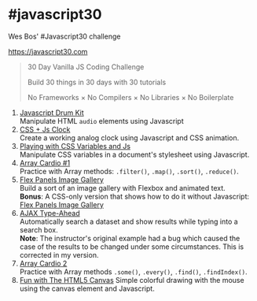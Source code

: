 # \#javascript30
Wes Bos' #Javascript30 challenge

https://javascript30.com

 > 30 Day Vanilla JS Coding Challenge
 >
 > Build 30 things in 30 days with 30 tutorials
 >
 > No Frameworks × No Compilers × No Libraries × No Boilerplate

 1. [Javascript Drum Kit](01_JavascriptDrumKit/)  
 Manipulate HTML `audio` elements using Javascript
 2. [CSS + Js Clock](02_CSS+JsClock/)  
 Create a working analog clock using Javascript and CSS animation.
 3. [Playing with CSS Variables and Js](03_PlayingWithCSSVariablesAndJs/)  
 Manipulate CSS variables in a document's stylesheet using Javascript.
 4. [Array Cardio #1](04_ArrayCardio1/)  
 Practice with Array methods: `.filter()`, `.map()`, `.sort()`, `.reduce()`.
 5. [Flex Panels Image Gallery](05_FlexPanelsImageGallery/)  
 Build a sort of an image gallery with Flexbox and animated text.  
 **Bonus**: A CSS-only version that shows how to do it without Javascript: [Flex Panels Image Gallery](05_FlexPanelsImageGallery_CSS-only/)
 6. [AJAX Type-Ahead](06_AJAXTypeAhead/)  
 Automatically search a dataset and show results while typing into a search box.  
 **Note**: The instructor's original example had a bug which caused the case of the results to be changed under some circumstances. This is corrected in my version.
 7. [Array Cardio 2](07_ArrayCardio2/)  
 Practice with Array methods `.some()`, `.every()`, `.find()`, `.findIndex()`.
 8. [Fun with The HTML5 Canvas](08_FunWithTheHTML5Canvas/)
 Simple colorful drawing with the mouse using the canvas element and Javascript.
